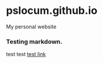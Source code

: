 # pslocum.github.io
My personal website

### Testing markdown.
test test
[test link](https://www.yale.edu)
